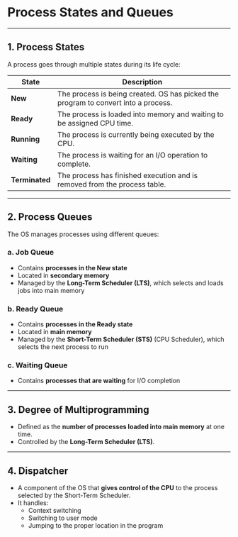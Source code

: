 #  Process States and Queues

---

## 1. Process States

A process goes through multiple states during its life cycle:

| State       | Description |
|-------------|-------------|
| **New**     | The process is being created. OS has picked the program to convert into a process. |
| **Ready**   | The process is loaded into memory and waiting to be assigned CPU time. |
| **Running** | The process is currently being executed by the CPU. |
| **Waiting** | The process is waiting for an I/O operation to complete. |
| **Terminated** | The process has finished execution and is removed from the process table. |

---

## 2. Process Queues

The OS manages processes using different queues:

### a. Job Queue
- Contains **processes in the New state**
- Located in **secondary memory**
- Managed by the **Long-Term Scheduler (LTS)**, which selects and loads jobs into main memory

### b. Ready Queue
- Contains **processes in the Ready state**
- Located in **main memory**
- Managed by the **Short-Term Scheduler (STS)** (CPU Scheduler), which selects the next process to run

### c. Waiting Queue
- Contains **processes that are waiting** for I/O completion

---

## 3. Degree of Multiprogramming

- Defined as the **number of processes loaded into main memory** at one time.
- Controlled by the **Long-Term Scheduler (LTS)**.

---

## 4. Dispatcher

- A component of the OS that **gives control of the CPU** to the process selected by the Short-Term Scheduler.
- It handles:
  - Context switching
  - Switching to user mode
  - Jumping to the proper location in the program



